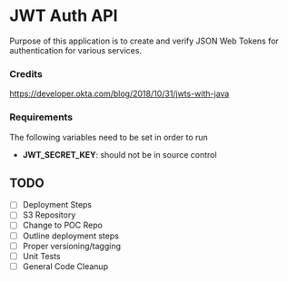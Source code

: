 # JWT Auth API #
Purpose of this application is to create and verify JSON Web Tokens for authentication for various services.


### Credits ###
https://developer.okta.com/blog/2018/10/31/jwts-with-java


### Requirements ###
The following variables need to be set in order to run
- **JWT_SECRET_KEY**: should not be in source control


## TODO ##
- [ ] Deployment Steps
- [ ] S3 Repository
- [ ] Change to POC Repo
- [ ] Outline deployment steps
- [ ] Proper versioning/tagging
- [ ] Unit Tests
- [ ] General Code Cleanup
